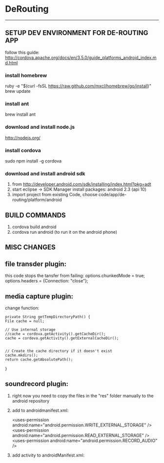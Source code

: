 # DeRouting
-----------

## SETUP DEV ENVIRONMENT FOR DE-ROUTING APP
follow this guide: http://cordova.apache.org/docs/en/3.5.0/guide_platforms_android_index.md.html

### install homebrew
ruby -e "$(curl -fsSL https://raw.github.com/mxcl/homebrew/go/install)"
brew update

### install ant
brew install ant

### download and install node.js
http://nodejs.org/

### install cordova
sudo npm install -g cordova

### download and install android sdk
1. from http://developer.android.com/sdk/installing/index.html?pkg=adt
2. start eclipse -> SDK Manager install packages: android 2.3 (api 10)
3. import project from existing Code, choose code/app/de-routing/platform/android


## BUILD COMMANDS

1. cordova build android
2. cordova run android (to run it on the android phone)


## MISC CHANGES

file transder plugin:
----------------------
this code stops the tansfer from failing:
options.chunkedMode = true;
options.headers = {Connection: "close"};

media capture plugin:
---------------------
change function:

    private String getTempDirectoryPath() {
    File cache = null;

    // Use internal storage
    //cache = cordova.getActivity().getCacheDir();
    cache = cordova.getActivity().getExternalCacheDir();
    

    // Create the cache directory if it doesn't exist
    cache.mkdirs();
    return cache.getAbsolutePath();
}

soundrecord plugin:
-------------------

1. right now you need to copy the files in the "res" folder manually to the android repository
2. add to androidmanifest.xml:
	
    \<uses-permission android:name="android.permission.WRITE_EXTERNAL_STORAGE" />
    \<uses-permission android:name="android.permission.READ_EXTERNAL_STORAGE" />
    \<uses-permission android:name="android.permission.RECORD_AUDIO" />
    
3. add activity to androidManifest.xml:

    <activity android:screenOrientation="portrait" android:label="Sound Recorder" android:name="org.apache.cordova.soundrecorder.SoundRecorderActivity" android:theme="@android:style/Theme.Black.NoTitleBar">
    </activity>
